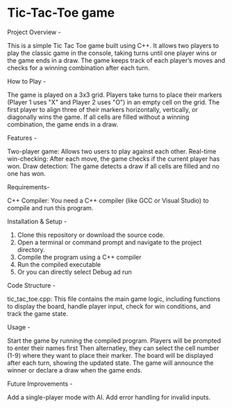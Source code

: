 # Tic-Tac-Toe game


Project Overview -

This is a simple Tic Tac Toe game built using C++. It allows two players to play the classic game in the console, taking turns until one player wins or the game ends in a draw. The game keeps track of each player’s moves and checks for a winning combination after each turn.

How to Play -

The game is played on a 3x3 grid.
Players take turns to place their markers (Player 1 uses "X" and Player 2 uses "O") in an empty cell on the grid.
The first player to align three of their markers horizontally, vertically, or diagonally wins the game.
If all cells are filled without a winning combination, the game ends in a draw.

Features -

Two-player game: Allows two users to play against each other.
Real-time win-checking: After each move, the game checks if the current player has won.
Draw detection: The game detects a draw if all cells are filled and no one has won.

Requirements-

C++ Compiler: You need a C++ compiler (like GCC or Visual Studio) to compile and run this program.


Installation & Setup -

1. Clone this repository or download the source code.
2. Open a terminal or command prompt and navigate to the project directory.
3. Compile the program using a C++ compiler
4. Run the compiled executable
5. Or you can directly select Debug ad run


Code Structure -

tic_tac_toe.cpp: This file contains the main game logic, including functions to display the board, handle player input, check for win conditions, and track the game state.


Usage -

Start the game by running the compiled program.
Players will be prompted to enter their names first
Then alternatley, they can select the cell number (1-9) where they want to place their marker.
The board will be displayed after each turn, showing the updated state.
The game will announce the winner or declare a draw when the game ends.


Future Improvements -

Add a single-player mode with AI.
Add error handling for invalid inputs.
